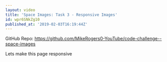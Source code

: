 ```yaml
---
layout: video
title: 'Space Images: Task 3 - Responsive Images'
id: wpr6SNkZg10
published_at: '2019-02-03T16:19:44Z'
---
```

GitHub Repo: https://github.com/MikeRogers0-YouTube/code-challenge--space-images

Lets make this page responsive